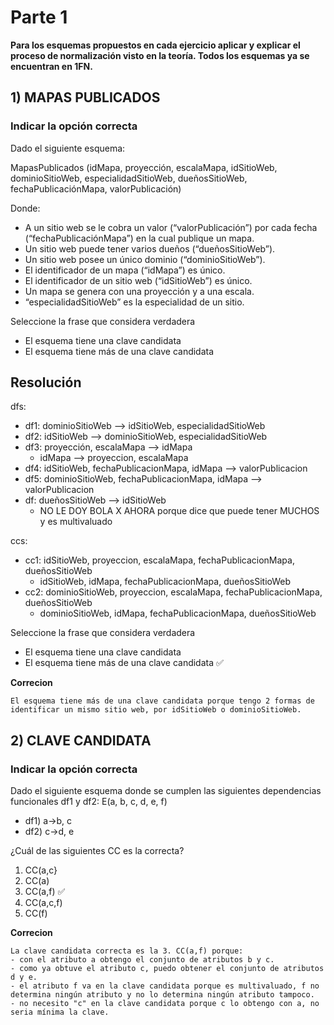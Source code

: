 # Parte 1

**Para los esquemas propuestos en cada ejercicio aplicar y explicar el proceso de normalización visto en la teoría. Todos los esquemas ya se encuentran en 1FN.**

## 1) MAPAS PUBLICADOS

### Indicar la opción correcta

Dado el siguiente esquema:

MapasPublicados (idMapa, proyección, escalaMapa, idSitioWeb, dominioSitioWeb,
especialidadSitioWeb, dueñosSitioWeb, fechaPublicaciónMapa, valorPublicación)

Donde:
- A un sitio web se le cobra un valor (“valorPublicación”) por cada fecha (“fechaPublicaciónMapa”) en la cual publique un mapa.
- Un sitio web puede tener varios dueños (“dueñosSitioWeb”).
- Un sitio web posee un único dominio (“dominioSitioWeb”).
- El identificador de un mapa (“idMapa”) es único.
- El identificador de un sitio web (“idSitioWeb”) es único.
- Un mapa se genera con una proyección y a una escala.
- “especialidadSitioWeb” es la especialidad de un sitio.

Seleccione la frase que considera verdadera
- El esquema tiene una clave candidata
- El esquema tiene más de una clave candidata

## Resolución

dfs: 

- df1: dominioSitioWeb —> idSitioWeb, especialidadSitioWeb
- df2: idSitioWeb —> dominioSitioWeb, especialidadSitioWeb
- df3: proyección, escalaMapa —> idMapa
    - idMapa —> proyeccion, escalaMapa
- df4: idSitioWeb, fechaPublicacionMapa, idMapa —> valorPublicacion
- df5: dominioSitioWeb, fechaPublicacionMapa, idMapa —> valorPublicacion
- df: dueñosSitioWeb —> idSitioWeb
    - NO LE DOY BOLA X AHORA porque dice que puede tener MUCHOS y es multivaluado

ccs: 

- cc1: idSitioWeb, proyeccion, escalaMapa, fechaPublicacionMapa, dueñosSitioWeb
    - idSitioWeb, idMapa, fechaPublicacionMapa, dueñosSitioWeb
- cc2: dominioSitioWeb, proyeccion, escalaMapa, fechaPublicacionMapa, dueñosSitioWeb
    - dominioSitioWeb, idMapa, fechaPublicacionMapa, dueñosSitioWeb

Seleccione la frase que considera verdadera
- El esquema tiene una clave candidata
- El esquema tiene más de una clave candidata ✅

**Correcion** 
```
El esquema tiene más de una clave candidata porque tengo 2 formas de identificar un mismo sitio web, por idSitioWeb o dominioSitioWeb. 
```

## 2) CLAVE CANDIDATA

### Indicar la opción correcta

Dado el siguiente esquema donde se cumplen las siguientes dependencias funcionales df1 y df2:
E(a, b, c, d, e, f)

- df1) a->b, c
- df2) c->d, e

¿Cuál de las siguientes CC es la correcta?

1. CC(a,c}
2. CC(a)
3. CC(a,f) ✅
4. CC(a,c,f)
5. CC(f)

**Correcion**
```
La clave candidata correcta es la 3. CC(a,f) porque:
- con el atributo a obtengo el conjunto de atributos b y c.
- como ya obtuve el atributo c, puedo obtener el conjunto de atributos d y e.
- el atributo f va en la clave candidata porque es multivaluado, f no determina ningún atributo y no lo determina ningún atributo tampoco.
- no necesito "c" en la clave candidata porque c lo obtengo con a, no seria mínima la clave.
```


